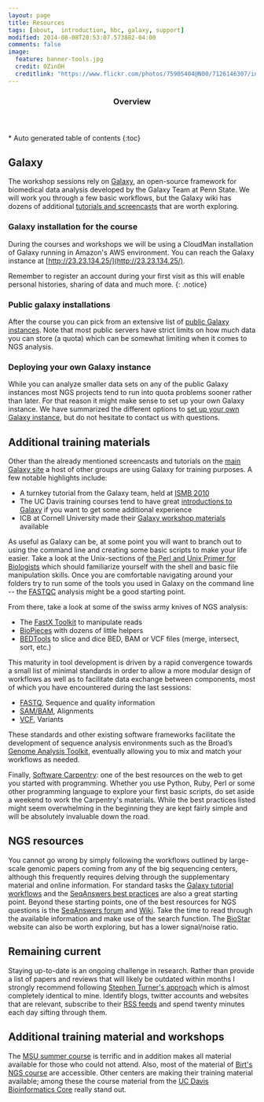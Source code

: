 ```yaml
---
layout: page
title: Resources
tags: [about,  introduction, hbc, galaxy, support]
modified: 2014-08-08T20:53:07.573882-04:00
comments: false
image:
  feature: banner-tools.jpg
  credit: OZinOH
  creditlink: "https://www.flickr.com/photos/75905404@N00/7126146307/in/photolist-bRHn2v-5ZEy3v-njeKMd-34Ydj3-6jWS5p-bRHngB-69kvVh-81qMNV-jfdpir-3coNmc-e3oR2D-6aQB7U-ebk9uv-5X2NpW-9KQoQd-2DWGDT-hQQFyG-fkmB7T-pEf1ab-8EatV2-8DiwUK-M1h2U-66WjNR-eHQ3T6-mhpdd-7Vy7hY-3r7wnw-oUmJH-fdyRbJ-fZijk2-gm5988-8iy9Dy-63FsG8-4Qj8Tm-dM3o9g-agpmaQ-4WpAb-7SP4bh-ta4a-63FsXn-9NcgEi-cnHKtu-CTVZj-iMqGkR-8Br5FX-6VHf97-apdrrN-9rPDkF-8x4RCw-4rJRhJ/"
---
```


<section id="table-of-contents" class="toc">
  <header>
    <h3>Overview</h3>
  </header>
<div id="drawer" markdown="1">
*  Auto generated table of contents
{:toc}
</div>
</section><!-- /#table-of-contents -->

## Galaxy

The workshop sessions rely on [Galaxy](http://usegalaxy.org), an open-source framework for biomedical data analysis developed by the Galaxy Team at Penn State. We will work you through a few basic workflows, but the Galaxy wiki has dozens of additional [tutorials and screencasts](http://wiki.g2.bx.psu.edu/Learn/Screencasts) that are worth exploring.

### Galaxy installation for the course

During the courses and workshops we will be using a CloudMan installation of Galaxy running in Amazon's AWS environment. You can reach the Galaxy instance at [http://23.23.134.25/](http://23.23.134.25/). 

Remember to register an account during your first visit as this will enable personal histories, sharing of data and much more.
{: .notice}

### Public galaxy installations

After the course you can pick from an extensive list of [public Galaxy instances](http://wiki.g2.bx.psu.edu/Public%20Galaxy%20Servers). Note that most public servers have strict limits on how much data you can store (a quota) which can be somewhat limiting when it comes to NGS analysis.

### Deploying your own Galaxy instance

While you can analyze smaller data sets on any of the public Galaxy instances most NGS projects tend to run into quota problems sooner rather than later. For that reason it might make sense to set up your own Galaxy instance. We have summarized the different options to [set up your own Galaxy instance](/posts/running-your-own-galaxy-instance/), but do not hesitate to contact us with questions.

## Additional training materials

Other than the already mentioned screencasts and tutorials on the [main Galaxy site](http://wiki.g2.bx.psu.edu/Learn/Screencasts) a host of other groups are using Galaxy for training purposes. A few notable highlights include:

* A turnkey tutorial from the Galaxy team, held at [ISMB 2010](https://usegalaxy.org/u/aun1/p/ismb2010-demo)
* The UC Davis training courses tend to have great [introductions to Galaxy](http://training.bioinformatics.ucdavis.edu/docs/2012/05/RNA/galaxy-intro.html) if you want to get some additional experience
* ICB at Cornell University made their [Galaxy workshop materials](http://chagall.med.cornell.edu/galaxy/) available

As useful as Galaxy can be, at some point you will want to branch out to using the command line and creating some basic scripts to make your life easier. Take a look at the Unix-sections of [the Perl and Unix Primer for Biologists](http://korflab.ucdavis.edu/unix_and_Perl/) which should familiarize yourself with the shell and basic file manipulation skills. Once you are comfortable navigating around your folders try to run some of the tools you used in Galaxy on the command line -- the [FASTQC](http://www.bioinformatics.babraham.ac.uk/projects/fastqc/) analysis might be a good starting point.

From there, take a look at some of the swiss army knives of NGS analysis:

* The [FastX Toolkit](http://hannonlab.cshl.edu/fastx_toolkit/ ) to manipulate reads* [BioPieces](http://code.google.com/p/biopieces/) with dozens of little helpers
* [BEDTools](http://code.google.com/p/bedtools/) to slice and dice BED, BAM or VCF files (merge, intersect, sort, etc.)

This maturity in tool development is driven by a rapid convergence towards a small list of minimal standards in order to allow a more modular design of workflows as well as to facilitate data exchange between components, most of which you have encountered during the last sessions:

* [FASTQ](http://maq.sourceforge.net/fastq.shtml), Sequence and quality information
* [SAM/BAM](http://samtools.sourceforge.net/), Alignments
* [VCF](http://vcftools.sourceforge.net/specs.html), Variants

These standards and other existing software frameworks facilitate the development of sequence analysis environments such as the Broad’s [Genome Analysis Toolkit](https://www.broadinstitute.org/gatk/), eventually allowing you to mix and match your workflows as needed. 

Finally, [Software Carpentry](http://software-carpentry.org/): one of the best resources on the web to get you started with programming. Whether you use Python, Ruby, Perl or some other programming language to explore your first basic scripts, do set aside a weekend to work the Carpentry's materials. While the best practices listed might seem overwhelming in the beginning they are kept fairly simple and will be absolutely invaluable down the road.

## NGS resources

You cannot go wrong by simply following the workflows outlined by large-scale genomic papers coming from any of the big sequencing centers, although this frequently requires delving through the supplementary material and online information. For standard tasks the [Galaxy tutorial workflows](http://wiki.g2.bx.psu.edu/Learn/Screencasts) and the [SeqAnswers best practices](http://seqanswers.com/wiki/How-to) are also a great starting point. Beyond these starting points, one of the best resources for NGS questions is the [SeqAnswers forum](http://seqanswers.com/forums/forumdisplay.php?f=18) and [Wiki](http://seqanswers.com/wiki/SEQanswers). Take the time to read through the available information and make use of the search function. The [BioStar](http://www.biostars.org/) website can also be worth exploring, but has a lower signal/noise ratio.

## Remaining current

Staying up-to-date is an ongoing challenge in research. Rather than provide a list of papers and reviews that will likely be outdated within months I strongly recommend following [Stephen Turner's approach](http://gettinggeneticsdone.blogspot.com/2012/05/how-to-stay-current-in.html) which is almost completely identical to mine. Identify blogs, twitter accounts and websites that are relevant, subscribe to their [RSS feeds](http://en.wikipedia.org/wiki/Web_feed) and spend twenty minutes each day sifting through them. 

## Additional training material and workshops

The [MSU summer course](http://bioinformatics.msu.edu/ngs-summer-course-2012) is terrific and in addition makes all material available for those who could not attend. Also, most of the material of [Birt's NGS course](http://informaticstraining.hms.harvard.edu) are accessible. Other centers are making their training material available; among these the course material from the [UC Davis Bioinformatics Core](http://training.bioinformatics.ucdavis.edu/documentation/) really stand out.

